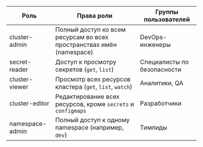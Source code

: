 | Роль              | Права роли                                                                                   | Группы пользователей                      |
|-------------------|-----------------------------------------------------------------------------------------------|-------------------------------------------|
| cluster-admin     | Полный доступ ко всем ресурсам во всех пространствах имён (namespace)                        | DevOps-инженеры                           |
| secret-reader     | Доступ к просмотру секретов (`get`, `list`)                                                  | Специалисты по безопасности               |
| cluster-viewer    | Просмотр всех ресурсов кластера (`get`, `list`, `watch`)                                     | Аналитики, QA                             |
| cluster-editor    | Редактирование всех ресурсов, кроме `secrets` и `configmaps`                                 | Разработчики                              |
| namespace-admin   | Полный доступ к одному namespace (например, `dev`)                                           | Тимлиды                                   |